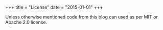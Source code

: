 +++
title = "License"
date = "2015-01-01"
+++

Unless otherwise mentioned code from this blog can used as per MIT or Apache 2.0 license.
